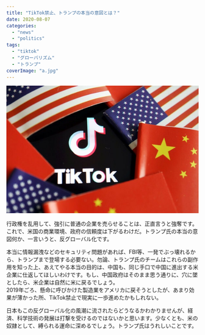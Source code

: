 ```yaml
---
title: "TikTok禁止、トランプの本当の意図とは？"
date: 2020-08-07
categories: 
  - "news"
  - "politics"
tags: 
  - "tiktok"
  - "グローバリズム"
  - "トランプ"
coverImage: "a.jpg"
---
```


![](images/a.jpg)

行政権を乱用して、強引に普通の企業を売らせることは、正直言うと強奪です。これで、米国の商業環境、政府の信頼度は下がるわけだ。トランプ氏の本当の意図何か、一言いうと、反グローバル化です。

本当に情報漏洩などのセキュリティ問題があれば、FBI等、一発でぶっ壊れるから、トランプまで登場する必要ない。勿論、トランプ氏のチームはこれらの副作用を知った上、あえてやる本当の目的は、中国も、同じ手口で中国に進出する米企業に仕返してほしいわけです。もし、中国政府はそのまま思う通りに、穴に墜としたら、米企業は自然に米に戻るでしょう。  
2019年ごろ、懸命に呼びかけた製造業をアメリカに戻そうとしたが、あまり効果が薄かった所、TikTok禁止で現実に一歩進めたかもしれない。

日本もこの反グローバル化の風潮に流されたらどうなるかわかりませんが、経済、科学技術の発展は打撃を受けるのではないかと思います。少なくとも、米の奴隷として、縛られる運命に深めるでしょう。トランプ氏はうれしいことです。
